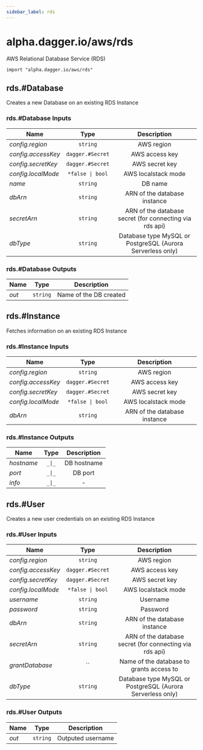 ```yaml
---
sidebar_label: rds
---
```


# alpha.dagger.io/aws/rds

AWS Relational Database Service (RDS)

```cue
import "alpha.dagger.io/aws/rds"
```

## rds.#Database

Creates a new Database on an existing RDS Instance

### rds.#Database Inputs

| Name                 | Type                | Description                                                  |
| -------------        |:-------------:      |:-------------:                                               |
|*config.region*       | `string`            |AWS region                                                    |
|*config.accessKey*    | `dagger.#Secret`    |AWS access key                                                |
|*config.secretKey*    | `dagger.#Secret`    |AWS secret key                                                |
|*config.localMode*    | `*false \| bool`    |AWS localstack mode                                           |
|*name*                | `string`            |DB name                                                       |
|*dbArn*               | `string`            |ARN of the database instance                                  |
|*secretArn*           | `string`            |ARN of the database secret (for connecting via rds api)       |
|*dbType*              | `string`            |Database type MySQL or PostgreSQL (Aurora Serverless only)    |

### rds.#Database Outputs

| Name             | Type              | Description              |
| -------------    |:-------------:    |:-------------:           |
|*out*             | `string`          |Name of the DB created    |

## rds.#Instance

Fetches information on an existing RDS Instance

### rds.#Instance Inputs

| Name                 | Type                | Description                    |
| -------------        |:-------------:      |:-------------:                 |
|*config.region*       | `string`            |AWS region                      |
|*config.accessKey*    | `dagger.#Secret`    |AWS access key                  |
|*config.secretKey*    | `dagger.#Secret`    |AWS secret key                  |
|*config.localMode*    | `*false \| bool`    |AWS localstack mode             |
|*dbArn*               | `string`            |ARN of the database instance    |

### rds.#Instance Outputs

| Name             | Type              | Description        |
| -------------    |:-------------:    |:-------------:     |
|*hostname*        | `_\|_`            |DB hostname         |
|*port*            | `_\|_`            |DB port             |
|*info*            | `_\|_`            |-                   |

## rds.#User

Creates a new user credentials on an existing RDS Instance

### rds.#User Inputs

| Name                 | Type                | Description                                                  |
| -------------        |:-------------:      |:-------------:                                               |
|*config.region*       | `string`            |AWS region                                                    |
|*config.accessKey*    | `dagger.#Secret`    |AWS access key                                                |
|*config.secretKey*    | `dagger.#Secret`    |AWS secret key                                                |
|*config.localMode*    | `*false \| bool`    |AWS localstack mode                                           |
|*username*            | `string`            |Username                                                      |
|*password*            | `string`            |Password                                                      |
|*dbArn*               | `string`            |ARN of the database instance                                  |
|*secretArn*           | `string`            |ARN of the database secret (for connecting via rds api)       |
|*grantDatabase*       | ``                  |Name of the database to grants access to                      |
|*dbType*              | `string`            |Database type MySQL or PostgreSQL (Aurora Serverless only)    |

### rds.#User Outputs

| Name             | Type              | Description         |
| -------------    |:-------------:    |:-------------:      |
|*out*             | `string`          |Outputed username    |
